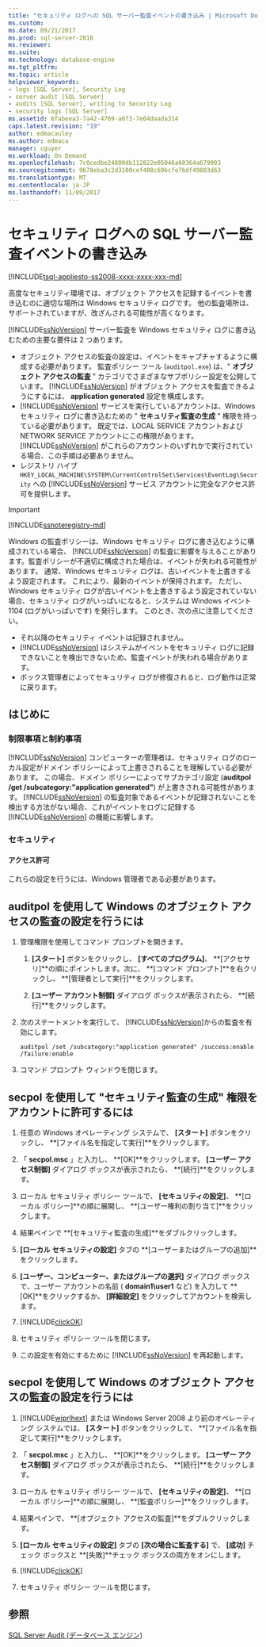 ```yaml
---
title: "セキュリティ ログへの SQL サーバー監査イベントの書き込み | Microsoft Docs"
ms.custom: 
ms.date: 09/21/2017
ms.prod: sql-server-2016
ms.reviewer: 
ms.suite: 
ms.technology: database-engine
ms.tgt_pltfrm: 
ms.topic: article
helpviewer_keywords:
- logs [SQL Server], Security Log
- server audit [SQL Server]
- audits [SQL Server], writing to Security Log
- security logs [SQL Server]
ms.assetid: 6fabeea3-7a42-4769-a0f3-7e04daada314
caps.latest.revision: "19"
author: edmacauley
ms.author: edmaca
manager: cguyer
ms.workload: On Demand
ms.openlocfilehash: 7c0cedbe24800db112822e05046a60364a679903
ms.sourcegitcommit: 9678eba3c2d3100cef408c69bcfe76df49803d63
ms.translationtype: MT
ms.contentlocale: ja-JP
ms.lasthandoff: 11/09/2017
---
```

# <a name="write-sql-server-audit-events-to-the-security-log"></a>セキュリティ ログへの SQL サーバー監査イベントの書き込み  
[!INCLUDE[tsql-appliesto-ss2008-xxxx-xxxx-xxx-md](../../../includes/tsql-appliesto-ss2008-xxxx-xxxx-xxx-md.md)]  

高度なセキュリティ環境では、オブジェクト アクセスを記録するイベントを書き込むのに適切な場所は Windows セキュリティ ログです。 他の監査場所は、サポートされていますが、改ざんされる可能性が高くなります。  
  
 [!INCLUDE[ssNoVersion](../../../includes/ssnoversion-md.md)] サーバー監査を Windows セキュリティ ログに書き込むための主要な要件は 2 つあります。  
  
-   オブジェクト アクセスの監査の設定は、イベントをキャプチャするように構成する必要があります。 監査ポリシー ツール (`auditpol.exe`) は、" **オブジェクト アクセスの監査** " カテゴリでさまざまなサブポリシー設定を公開しています。 [!INCLUDE[ssNoVersion](../../../includes/ssnoversion-md.md)] がオブジェクト アクセスを監査できるようにするには、 **application generated** 設定を構成します。  
-   [!INCLUDE[ssNoVersion](../../../includes/ssnoversion-md.md)] サービスを実行しているアカウントは、Windows セキュリティ ログに書き込むための " **セキュリティ監査の生成** " 権限を持っている必要があります。 既定では、LOCAL SERVICE アカウントおよび NETWORK SERVICE アカウントにこの権限があります。 [!INCLUDE[ssNoVersion](../../../includes/ssnoversion-md.md)] がこれらのアカウントのいずれかで実行されている場合、この手順は必要ありません。  
-   レジストリ ハイブ `HKEY_LOCAL_MACHINE\SYSTEM\CurrentControlSet\Services\EventLog\Security` への [!INCLUDE[ssNoVersion](../../../includes/ssnoversion-md.md)] サービス アカウントに完全なアクセス許可を提供します。  

  > [!IMPORTANT]  
  > [!INCLUDE[ssnoteregistry-md](../../../includes/ssnoteregistry-md.md)]   
  
Windows の監査ポリシーは、Windows セキュリティ ログに書き込むように構成されている場合、 [!INCLUDE[ssNoVersion](../../../includes/ssnoversion-md.md)] の監査に影響を与えることがあります。監査ポリシーが不適切に構成された場合は、イベントが失われる可能性があります。 通常、Windows セキュリティ ログは、古いイベントを上書きするよう設定されます。 これにより、最新のイベントが保持されます。 ただし、Windows セキュリティ ログが古いイベントを上書きするよう設定されていない場合、セキュリティ ログがいっぱいになると、システムは Windows イベント 1104 (ログがいっぱいです) を発行します。 このとき、次の点に注意してください。  
-   それ以降のセキュリティ イベントは記録されません。  
-   [!INCLUDE[ssNoVersion](../../../includes/ssnoversion-md.md)] はシステムがイベントをセキュリティ ログに記録できないことを検出できないため、監査イベントが失われる場合があります。  
-   ボックス管理者によってセキュリティ ログが修復されると、ログ動作は正常に戻ります。  
  
##  <a name="BeforeYouBegin"></a> はじめに  
  
###  <a name="Restrictions"></a> 制限事項と制約事項  
 [!INCLUDE[ssNoVersion](../../../includes/ssnoversion-md.md)] コンピューターの管理者は、セキュリティ ログのローカル設定がドメイン ポリシーによって上書きされることを理解している必要があります。 この場合、ドメイン ポリシーによってサブカテゴリ設定 (**auditpol /get /subcategory:"application generated"**) が上書きされる可能性があります。 [!INCLUDE[ssNoVersion](../../../includes/ssnoversion-md.md)] の監査対象であるイベントが記録されないことを検出する方法がない場合、これがイベントをログに記録する [!INCLUDE[ssNoVersion](../../../includes/ssnoversion-md.md)] の機能に影響します。  
  
###  <a name="Security"></a> セキュリティ  
  
####  <a name="Permissions"></a> アクセス許可  
 これらの設定を行うには、Windows 管理者である必要があります。  
  
##  <a name="auditpolAccess"></a> auditpol を使用して Windows のオブジェクト アクセスの監査の設定を行うには  
  
1.  管理権限を使用してコマンド プロンプトを開きます。  
  
    1.  **[スタート]** ボタンをクリックし、 **[すべてのプログラム]**、 **[アクセサリ]**の順にポイントします。次に、 **[コマンド プロンプト]**を右クリックし、 **[管理者として実行]**をクリックします。  
  
    2.  **[ユーザー アカウント制御]** ダイアログ ボックスが表示されたら、 **[続行]**をクリックします。  
  
2.  次のステートメントを実行して、 [!INCLUDE[ssNoVersion](../../../includes/ssnoversion-md.md)]からの監査を有効にします。  
  
    ```  
    auditpol /set /subcategory:"application generated" /success:enable /failure:enable  
    ```  
  
3.  コマンド プロンプト ウィンドウを閉じます。  
  
##  <a name="secpolAccess"></a> secpol を使用して "セキュリティ監査の生成" 権限をアカウントに許可するには  
  
1.  任意の Windows オペレーティング システムで、 **[スタート]** ボタンをクリックし、 **[ファイル名を指定して実行]**をクリックします。  
  
2.  「 **secpol.msc** 」と入力し、 **[OK]**をクリックします。 **[ユーザー アクセス制御]** ダイアログ ボックスが表示されたら、 **[続行]**をクリックします。  
  
3.  ローカル セキュリティ ポリシー ツールで、 **[セキュリティの設定]**、 **[ローカル ポリシー]**の順に展開し、 **[ユーザー権利の割り当て]**をクリックします。  
  
4.  結果ペインで **[セキュリティ監査の生成]**をダブルクリックします。  
  
5.  **[ローカル セキュリティの設定]** タブの **[ユーザーまたはグループの追加]**をクリックします。  
  
6.  **[ユーザー、コンピューター、またはグループの選択]** ダイアログ ボックスで、ユーザー アカウントの名前 ( **domain1\user1** など) を入力して **[OK]**をクリックするか、 **[詳細設定]** をクリックしてアカウントを検索します。  
  
7.  [!INCLUDE[clickOK](../../../includes/clickok-md.md)]  
  
8.  セキュリティ ポリシー ツールを閉じます。  
  
9. この設定を有効にするために [!INCLUDE[ssNoVersion](../../../includes/ssnoversion-md.md)] を再起動します。  
  
##  <a name="secpolPermission"></a> secpol を使用して Windows のオブジェクト アクセスの監査の設定を行うには  
  
1.  [!INCLUDE[wiprlhext](../../../includes/wiprlhext-md.md)] または Windows Server 2008 より前のオペレーティング システムでは、 **[スタート]** ボタンをクリックして、 **[ファイル名を指定して実行]**をクリックします。  
  
2.  「 **secpol.msc** 」と入力し、 **[OK]**をクリックします。 **[ユーザー アクセス制御]** ダイアログ ボックスが表示されたら、 **[続行]**をクリックします。  
  
3.  ローカル セキュリティ ポリシー ツールで、 **[セキュリティの設定]**、 **[ローカル ポリシー]**の順に展開し、 **[監査ポリシー]**をクリックします。  
  
4.  結果ペインで、 **[オブジェクト アクセスの監査]**をダブルクリックします。  
  
5.  **[ローカル セキュリティの設定]** タブの **[次の場合に監査する]** で、 **[成功]** チェック ボックスと **[失敗]**チェック ボックスの両方をオンにします。  
  
6.  [!INCLUDE[clickOK](../../../includes/clickok-md.md)]  
  
7.  セキュリティ ポリシー ツールを閉じます。  
  
## <a name="see-also"></a>参照  
 [SQL Server Audit &#40;データベース エンジン&#41;](../../../relational-databases/security/auditing/sql-server-audit-database-engine.md)  
  
  
